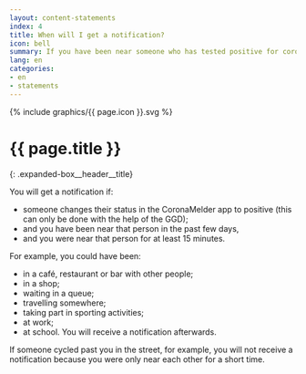 ```yaml
---
layout: content-statements
index: 4
title: When will I get a notification?
icon: bell
summary: If you have been near someone who has tested positive for coronavirus since you were near them, you will get a notification.
lang: en
categories:
- en
- statements
---
```


<div class="expanded-box__header__icon">
  {% include graphics/{{ page.icon }}.svg %}
</div>

# {{ page.title }}
{: .expanded-box__header__title}

You will get a notification if:
- 	someone changes their status in the CoronaMelder app to positive (this can only be done with the help of the GGD);
- 	and you have been near that person in the past few days,
- 	and you were near that person for at least 15 minutes.
 
For example, you could have been:
- in a café, restaurant or bar with other people;
- in a shop;
-	waiting in a queue;
- travelling somewhere;
- taking part in sporting activities;
- at work;
- at school.
You will receive a notification afterwards.
 
If someone cycled past you in the street, for example, you will not receive a notification because you were only near each other for a short time.

